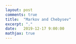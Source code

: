 ```yaml
---
layout: post
comments: true
title:  "Markov and Chebysev"
excerpt: "."
date:   2019-12-17 9:00:00
mathjax: true
---
```

